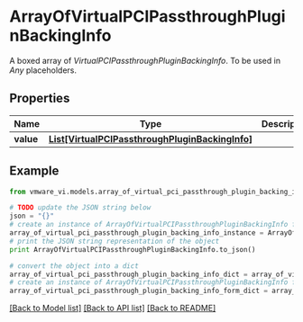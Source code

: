 # ArrayOfVirtualPCIPassthroughPluginBackingInfo

A boxed array of *VirtualPCIPassthroughPluginBackingInfo*. To be used in *Any* placeholders. 

## Properties
Name | Type | Description | Notes
------------ | ------------- | ------------- | -------------
**value** | [**List[VirtualPCIPassthroughPluginBackingInfo]**](VirtualPCIPassthroughPluginBackingInfo.md) |  | 

## Example

```python
from vmware_vi.models.array_of_virtual_pci_passthrough_plugin_backing_info import ArrayOfVirtualPCIPassthroughPluginBackingInfo

# TODO update the JSON string below
json = "{}"
# create an instance of ArrayOfVirtualPCIPassthroughPluginBackingInfo from a JSON string
array_of_virtual_pci_passthrough_plugin_backing_info_instance = ArrayOfVirtualPCIPassthroughPluginBackingInfo.from_json(json)
# print the JSON string representation of the object
print ArrayOfVirtualPCIPassthroughPluginBackingInfo.to_json()

# convert the object into a dict
array_of_virtual_pci_passthrough_plugin_backing_info_dict = array_of_virtual_pci_passthrough_plugin_backing_info_instance.to_dict()
# create an instance of ArrayOfVirtualPCIPassthroughPluginBackingInfo from a dict
array_of_virtual_pci_passthrough_plugin_backing_info_form_dict = array_of_virtual_pci_passthrough_plugin_backing_info.from_dict(array_of_virtual_pci_passthrough_plugin_backing_info_dict)
```
[[Back to Model list]](../README.md#documentation-for-models) [[Back to API list]](../README.md#documentation-for-api-endpoints) [[Back to README]](../README.md)


